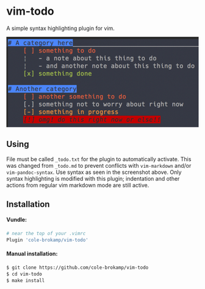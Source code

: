 # vim-todo

A simple syntax highlighting plugin for vim.

![todo-vim-screenshot](vim-todo.jpg)

## Using

File must be called `_todo.txt` for the plugin to automatically activate. This was changed from `_todo.md` to prevent conflicts with `vim-markdown` and/or `vim-pandoc-syntax`. Use syntax as seen in the screenshot above.  Only syntax highlighting is modified with this plugin; indentation and other actions from regular vim markdown mode are still active.

## Installation

#### Vundle:

```bash
# near the top of your .vimrc
Plugin 'cole-brokamp/vim-todo'
```

#### Manual installation:

```bash
$ git clone https://github.com/cole-brokamp/vim-todo
$ cd vim-todo
$ make install
```
